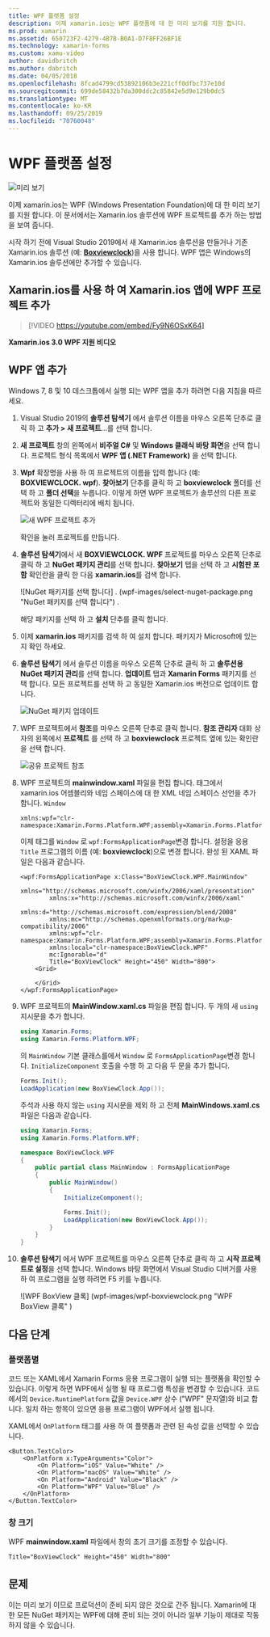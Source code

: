 ```yaml
---
title: WPF 플랫폼 설정
description: 이제 xamarin.ios는 WPF 플랫폼에 대 한 미리 보기를 지원 합니다.
ms.prod: xamarin
ms.assetid: 650723F2-4279-4B7B-B0A1-D7F8FF26BF1E
ms.technology: xamarin-forms
ms.custom: xamu-video
author: davidbritch
ms.author: dabritch
ms.date: 04/05/2018
ms.openlocfilehash: 8fcad4799cd53892106b3e221cff0dfbc737e10d
ms.sourcegitcommit: 699de58432b7da300ddc2c85842e5d9e129b0dc5
ms.translationtype: MT
ms.contentlocale: ko-KR
ms.lasthandoff: 09/25/2019
ms.locfileid: "70760048"
---
```

# <a name="wpf-platform-setup"></a>WPF 플랫폼 설정

![미리 보기](~/media/shared/preview.png)

이제 xamarin.ios는 WPF (Windows Presentation Foundation)에 대 한 미리 보기를 지원 합니다. 이 문서에서는 Xamarin.ios 솔루션에 WPF 프로젝트를 추가 하는 방법을 보여 줍니다.

시작 하기 전에 Visual Studio 2019에서 새 Xamarin.ios 솔루션을 만들거나 기존 Xamarin.ios 솔루션 (예: [**Boxviewclock**](https://docs.microsoft.com/samples/xamarin/xamarin-forms-samples/boxview-boxviewclock))을 사용 합니다. WPF 앱은 Windows의 Xamarin.ios 솔루션에만 추가할 수 있습니다.

## <a name="add-a-wpf-project-to-a-xamarinforms-app-with-xamarinuniversity"></a>Xamarin.ios를 사용 하 여 Xamarin.ios 앱에 WPF 프로젝트 추가

> [!VIDEO https://youtube.com/embed/Fy9N6OSxK64]

**Xamarin.ios 3.0 WPF 지원 비디오**

## <a name="adding-a-wpf-app"></a>WPF 앱 추가

Windows 7, 8 및 10 데스크톱에서 실행 되는 WPF 앱을 추가 하려면 다음 지침을 따르세요.

1. Visual Studio 2019의 **솔루션 탐색기** 에서 솔루션 이름을 마우스 오른쪽 단추로 클릭 하 고 **추가 > 새 프로젝트**...를 선택 합니다.

2. **새 프로젝트** 창의 왼쪽에서 **비주얼 C#**  및 **Windows 클래식 바탕 화면**을 선택 합니다. 프로젝트 형식 목록에서 **WPF 앱 (.NET Framework)** 을 선택 합니다. 

3. **Wpf** 확장명을 사용 하 여 프로젝트의 이름을 입력 합니다 (예: **BOXVIEWCLOCK. wpf**). **찾아보기** 단추를 클릭 하 고 **boxviewclock** 폴더를 선택 하 고 **폴더 선택**을 누릅니다. 이렇게 하면 WPF 프로젝트가 솔루션의 다른 프로젝트와 동일한 디렉터리에 배치 됩니다.

    ![새 WPF 프로젝트 추가](wpf-images/add-new-project.png "새 WPF 프로젝트 추가")

    확인을 눌러 프로젝트를 만듭니다.

4. **솔루션 탐색기**에서 새 **BOXVIEWCLOCK. WPF** 프로젝트를 마우스 오른쪽 단추로 클릭 하 고 **NuGet 패키지 관리**를 선택 합니다. **찾아보기** 탭을 선택 하 고 **시험판 포함** 확인란을 클릭 한 다음 **xamarin.ios**를 검색 합니다.

    ![NuGet 패키지를 선택 합니다] . (wpf-images/select-nuget-package.png "NuGet 패키지를 선택 합니다") .

    해당 패키지를 선택 하 고 **설치** 단추를 클릭 합니다.

5. 이제 **xamarin.ios** 패키지를 검색 하 여 설치 합니다. 패키지가 Microsoft에 있는지 확인 하세요.

6. **솔루션 탐색기** 에서 솔루션 이름을 마우스 오른쪽 단추로 클릭 하 고 **솔루션용 NuGet 패키지 관리**를 선택 합니다. **업데이트** 탭과 **Xamarin Forms** 패키지를 선택 합니다. 모든 프로젝트를 선택 하 고 동일한 Xamarin.ios 버전으로 업데이트 합니다.

    ![NuGet 패키지 업데이트](wpf-images/update-nuget-package.png "NuGet 패키지 업데이트") 

7. WPF 프로젝트에서 **참조**를 마우스 오른쪽 단추로 클릭 합니다. **참조 관리자** 대화 상자의 왼쪽에서 **프로젝트** 를 선택 하 고 **boxviewclock** 프로젝트 옆에 있는 확인란을 선택 합니다.

    ![공유 프로젝트 참조](wpf-images/reference-shared-project.png "공유 프로젝트 참조")

8. WPF 프로젝트의 **mainwindow.xaml** 파일을 편집 합니다. 태그에서 xamarin.ios 어셈블리와 네임 스페이스에 대 한 XML 네임 스페이스 선언을 추가 합니다. `Window`

    ```xaml
    xmlns:wpf="clr-namespace:Xamarin.Forms.Platform.WPF;assembly=Xamarin.Forms.Platform.WPF"
    ```

    이제 태그를 `Window` 로 `wpf:FormsApplicationPage`변경 합니다. 설정을 응용 `Title` 프로그램의 이름 (예: **boxviewclock**)으로 변경 합니다. 완성 된 XAML 파일은 다음과 같습니다.

    ```xaml
    <wpf:FormsApplicationPage x:Class="BoxViewClock.WPF.MainWindow"
            xmlns="http://schemas.microsoft.com/winfx/2006/xaml/presentation"
            xmlns:x="http://schemas.microsoft.com/winfx/2006/xaml"
            xmlns:d="http://schemas.microsoft.com/expression/blend/2008"
            xmlns:mc="http://schemas.openxmlformats.org/markup-compatibility/2006"
            xmlns:wpf="clr-namespace:Xamarin.Forms.Platform.WPF;assembly=Xamarin.Forms.Platform.WPF"
            xmlns:local="clr-namespace:BoxViewClock.WPF"
            mc:Ignorable="d"
            Title="BoxViewClock" Height="450" Width="800">
        <Grid>
        
        </Grid>
    </wpf:FormsApplicationPage>
    ```

9. WPF 프로젝트의 **MainWindow.xaml.cs** 파일을 편집 합니다. 두 개의 새 `using` 지시문을 추가 합니다.

    ```csharp
    using Xamarin.Forms;
    using Xamarin.Forms.Platform.WPF;
    ```

    의 `MainWindow` 기본 클래스를에서 `Window` 로 `FormsApplicationPage`변경 합니다. `InitializeComponent` 호출을 수행 하 고 다음 두 문을 추가 합니다.

    ```csharp
    Forms.Init();
    LoadApplication(new BoxViewClock.App());
    ```
    
    주석과 사용 하지 않는 `using` 지시문을 제외 하 고 전체 **MainWindows.xaml.cs** 파일은 다음과 같습니다.

    ```csharp
    using Xamarin.Forms;
    using Xamarin.Forms.Platform.WPF;

    namespace BoxViewClock.WPF
    {
        public partial class MainWindow : FormsApplicationPage
        {
            public MainWindow()
            {
                InitializeComponent();

                Forms.Init();
                LoadApplication(new BoxViewClock.App());
            }
        }
    }
    ```

10. **솔루션 탐색기** 에서 WPF 프로젝트를 마우스 오른쪽 단추로 클릭 하 고 **시작 프로젝트로 설정**을 선택 합니다. Windows 바탕 화면에서 Visual Studio 디버거를 사용 하 여 프로그램을 실행 하려면 F5 키를 누릅니다.

    ![WPF BoxView 클록] (wpf-images/wpf-boxviewclock.png "WPF BoxView 클록" )

## <a name="next-steps"></a>다음 단계

### <a name="platform-specifics"></a>플랫폼별

코드 또는 XAML에서 Xamarin Forms 응용 프로그램이 실행 되는 플랫폼을 확인할 수 있습니다. 이렇게 하면 WPF에서 실행 될 때 프로그램 특성을 변경할 수 있습니다. 코드에서의 `Device.RuntimePlatform` 값을 `Device.WPF` 상수 ("WPF" 문자열)와 비교 합니다. 일치 하는 항목이 있으면 응용 프로그램이 WPF에서 실행 됩니다.

XAML에서 `OnPlatform` 태그를 사용 하 여 플랫폼과 관련 된 속성 값을 선택할 수 있습니다.

```xaml
<Button.TextColor>
    <OnPlatform x:TypeArguments="Color">
        <On Platform="iOS" Value="White" />
        <On Platform="macOS" Value="White" />
        <On Platform="Android" Value="Black" />
        <On Platform="WPF" Value="Blue" />
    </OnPlatform>
</Button.TextColor>
```

### <a name="window-size"></a>창 크기

WPF **mainwindow.xaml** 파일에서 창의 초기 크기를 조정할 수 있습니다.

```xaml
Title="BoxViewClock" Height="450" Width="800"
```

## <a name="issues"></a>문제

이는 미리 보기 이므로 프로덕션이 준비 되지 않은 것으로 간주 됩니다. Xamarin에 대 한 모든 NuGet 패키지는 WPF에 대해 준비 되는 것이 아니라 일부 기능이 제대로 작동 하지 않을 수 있습니다.
